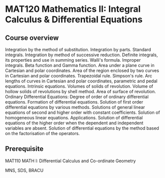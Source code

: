 # MAT120 Mathematics II: Integral Calculus & Differential Equations 
## Course overview
Integration by the method of substitution. Integration by parts. Standard integrals. Integration by method of successive reduction. Definite integrals, its properties and use in summing series. Walli's formula. Improper integrals. Beta function and Gamma function. Area under a plane curve in Cartesian and polar coordinates. Area of the region enclosed by two curves in Cartesian and polar coordinates. Trapezoidal rule. Simpson's rule. Arc lengths of curves in Cartesian and polar coordinates, parametric and pedal equations. Intrinsic equations. Volumes of solids of revolution. Volume of hollow solids of revolutions by shell method. Area of surface of revolution. Ordinary Differential Equations: Degree of order of ordinary differential equations. Formation of differential equations. Solution of first order differential equations by various methods. Solutions of general linear equations of second and higher order with constant coefficients. Solution of homogeneous linear equations. Applications. Solution of differential equations of the higher order when the dependent and independent variables are absent. Solution of differential equations by the method based on the factorisation of the operators.

## Prerequisite
MAT110 MATH I: Differential Calculus and Co-ordinate Geometry

MNS, SDS, BRACU
